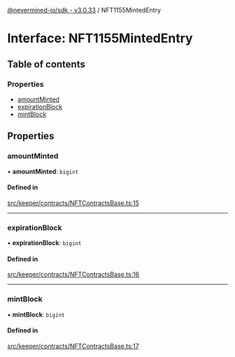 [@nevermined-io/sdk - v3.0.33](../code-reference.md) / NFT1155MintedEntry

# Interface: NFT1155MintedEntry

## Table of contents

### Properties

- [amountMinted](NFT1155MintedEntry.md#amountminted)
- [expirationBlock](NFT1155MintedEntry.md#expirationblock)
- [mintBlock](NFT1155MintedEntry.md#mintblock)

## Properties

### amountMinted

• **amountMinted**: `bigint`

#### Defined in

[src/keeper/contracts/NFTContractsBase.ts:15](https://github.com/nevermined-io/sdk-js/blob/52fd1167668ed7223a94e3de0b05f43aa729e3f8/src/keeper/contracts/NFTContractsBase.ts#L15)

---

### expirationBlock

• **expirationBlock**: `bigint`

#### Defined in

[src/keeper/contracts/NFTContractsBase.ts:16](https://github.com/nevermined-io/sdk-js/blob/52fd1167668ed7223a94e3de0b05f43aa729e3f8/src/keeper/contracts/NFTContractsBase.ts#L16)

---

### mintBlock

• **mintBlock**: `bigint`

#### Defined in

[src/keeper/contracts/NFTContractsBase.ts:17](https://github.com/nevermined-io/sdk-js/blob/52fd1167668ed7223a94e3de0b05f43aa729e3f8/src/keeper/contracts/NFTContractsBase.ts#L17)
